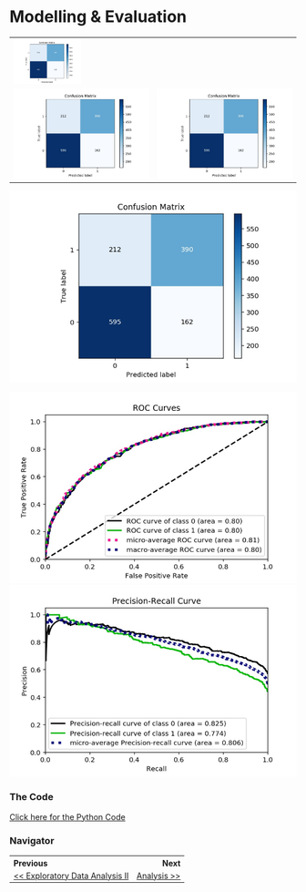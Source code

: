 # Modelling & Evaluation

<table>
    <tc><td><img src="/reports/figures/modelling/logistic_regression_confusion_matrix.jpg" style= "width:50%"></td>
   <tr><td><img src="/reports/figures/modelling/logistic_regression_confusion_matrix.jpg"></td>
    <td><img src="/reports/figures/modelling/logistic_regression_confusion_matrix.jpg"></td></tr></tc>
</table>



![](/reports/figures/modelling/logistic_regression_confusion_matrix.jpg)





![](/reports/figures/modelling/logistic_regression_roc_curves.jpg)![](/reports/figures/modelling/logistic_regression_pr_curves.jpg)











### The Code

[Click here for the Python Code](/notebooks/3.0-ced-modelling.ipynb)

### Navigator

<table>
    <th align='left'>Previous</th>
    <th align='right'>Next</th>
    <tr>
    	<td align='left'><a href="eda2.md#eda"><< Exploratory Data Analysis II</a></td>
    	<td align='right'><a href="analysis.md#eda">Analysis >></a></td>
    </tr>
</table>

